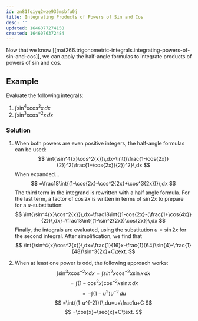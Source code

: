 ```yaml
---
id: zn81fqiyq2wze935msbfu0j
title: Integrating Products of Powers of Sin and Cos
desc: ''
updated: 1646077274158
created: 1646076372484
---
```


Now that we know [[mat266.trigonometric-integrals.integrating-powers-of-sin-and-cos]], we can apply the half-angle formulas to integrate products of powers of sin and cos.

## Example

Evaluate the following integrals:

1. $\int{\sin^4{x}\cos^2{x}}\,dx$
2. $\int{\sin^3{x}\cos^{-2}{x}}\,dx$

### Solution

1. When both powers are even positive integers, the half-angle formulas can be used:
$$
\int{\sin^4{x}\cos^2{x}}\,dx=\int{(\frac{1-\cos{2x}}{2})^2(\frac{1+\cos{2x}}{2})^2}\,dx
$$
When expanded...
$$
=\frac18\int{(1-\cos{2x}-\cos^2{2x}+\cos^3{2x})}\,dx
$$
The third term in the integrand is rewritten with a half angle formula. For the last term, a factor of $\cos{2x}$ is written in terms of $\sin{2x}$ to prepare for a $u$-substitution:
$$
\int{\sin^4{x}\cos^2{x}}\,dx=\frac18\int{(1-cos{2x}-(\frac{1+\cos{4x}}{2})\,dx}+\frac18\int{(1-\sin^2{2x})\cos{2x}}\,dx
$$
Finally, the integrals are evaluated, using the substitution $u=\sin{2x}$ for the second integral. After simplification, we find that
$$
\int{\sin^4{x}\cos^2{x}}\,dx=\frac{1}{16}x-\frac{1}{64}\sin{4}-\frac{1}{48}\sin^3{2x}+C\text.
$$

2. When at least one power is odd, the following approach works:
$$
\int{\sin^3{x}\cos^{-2}{x}}\,dx=\int{sin^2{x}\cos^{-2}{x}\sin{x}}\,dx
$$
$$
=\int{(1-\cos^2{x})\cos^{-2}{x}\sin{x}}\,dx
$$
$$
=-\int{(1-u^2)u^{-2}}\,du
$$
$$
=\int{(1-u^{-2})}\,du=u+\frac1u+C
$$
$$
=\cos{x}+\sec{x}+C\text.
$$